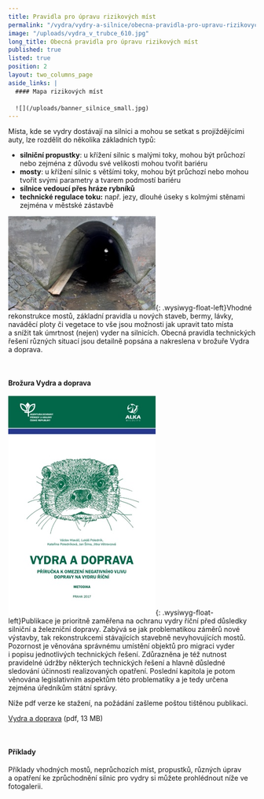 ```yaml
---
title: Pravidla pro úpravu rizikových míst
permalink: "/vydra/vydry-a-silnice/obecna-pravidla-pro-upravu-rizikovych-mist"
image: "/uploads/vydra_v_trubce_610.jpg"
long_title: Obecná pravidla pro úpravu rizikových míst
published: true
listed: true
position: 2
layout: two_columns_page
aside_links: |
  #### Mapa rizikových míst

  ![](/uploads/banner_silnice_small.jpg)
---
```

Místa, kde se vydry dostávají na silnici a mohou se setkat
s projíždějícími auty, lze rozdělit do několika základních typů:

* **silniční propustky**: u křížení silnic s malými toky, mohou být
  průchozí nebo zejména z důvodu své velikosti mohou tvořit bariéru
* **mosty**: u křížení silnic s většími toky, mohou být průchozí nebo
  mohou tvořit svými parametry a tvarem podmostí bariéru
* **silnice vedoucí přes hráze rybníků**
* **technické regulace toku:** např. jezy, dlouhé úseky s kolmými
  stěnami zejména v městské zástavbě

![](/uploads/lavka_300.jpg){: .wysiwyg-float-left}Vhodné rekonstrukce
mostů, základní pravidla u nových staveb, bermy, lávky, naváděcí ploty
či vegetace to vše jsou možnosti jak upravit tato místa a snížit tak
úmrtnost (nejen) vyder na silnicích. Obecná pravidla technických řešení
různých situací jsou detailně popsána a nakreslena v brožuře Vydra
a doprava.

<div class="clearfix"></div>

 

#### Brožura Vydra a doprava

![](/uploads/vydra_a_doprava_-_ob_lka_300.jpg){:
.wysiwyg-float-left}Publikace je prioritně zaměřena na ochranu vydry
říční před důsledky silniční a železniční dopravy. Zabývá se jak
problematikou záměrů nové výstavby, tak rekonstrukcemi stávajících
stavebně nevyhovujících mostů. Pozornost je věnována správnému umístění
objektů pro migraci vyder i popisu jednotlivých technických řešení.
Zdůrazněna je též nutnost pravidelné údržby některých technických řešení
a hlavně důsledné sledování účinnosti realizovaných opatření. Poslední
kapitola je potom věnována legislativním aspektům této problematiky a je
tedy určena zejména úředníkům státní správy.

Níže pdf verze ke stažení, na požádání zašleme poštou tištěnou
publikaci.

[](/uploads/brozura_vydra_final.pdf)[Vydra
a doprava](/uploads/vydra_a_doprava_-_web_1.pdf) (pdf, 13 MB)

<div class="clearfix"></div>

 

#### Příklady

Příklady vhodných mostů, neprůchozích míst, propustků, různých úprav
a opatření ke zprůchodnění silnic pro vydry si můžete prohlédnout níže
ve fotogalerii.
